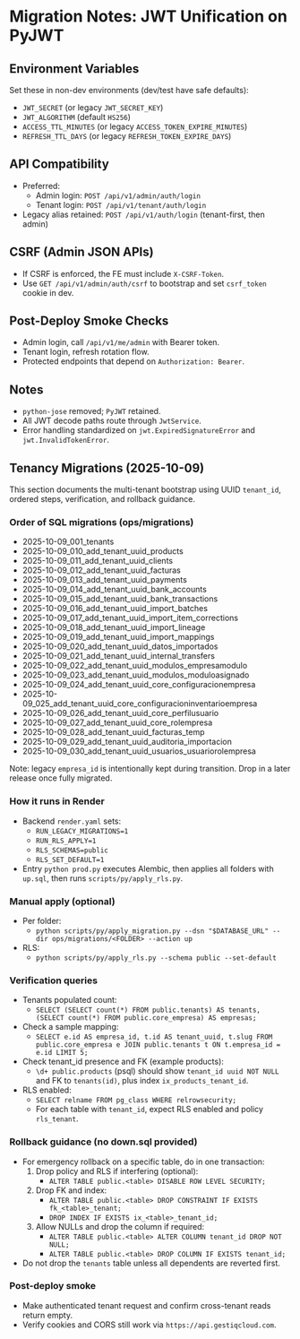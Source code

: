 # Migration Notes: JWT Unification on PyJWT

## Environment Variables
Set these in non-dev environments (dev/test have safe defaults):

- `JWT_SECRET` (or legacy `JWT_SECRET_KEY`)
- `JWT_ALGORITHM` (default `HS256`)
- `ACCESS_TTL_MINUTES` (or legacy `ACCESS_TOKEN_EXPIRE_MINUTES`)
- `REFRESH_TTL_DAYS` (or legacy `REFRESH_TOKEN_EXPIRE_DAYS`)

## API Compatibility
- Preferred:
  - Admin login: `POST /api/v1/admin/auth/login`
  - Tenant login: `POST /api/v1/tenant/auth/login`
- Legacy alias retained: `POST /api/v1/auth/login` (tenant-first, then admin)

## CSRF (Admin JSON APIs)
- If CSRF is enforced, the FE must include `X-CSRF-Token`.
- Use `GET /api/v1/admin/auth/csrf` to bootstrap and set `csrf_token` cookie in dev.

## Post-Deploy Smoke Checks
- Admin login, call `/api/v1/me/admin` with Bearer token.
- Tenant login, refresh rotation flow.
- Protected endpoints that depend on `Authorization: Bearer`.

## Notes
- `python-jose` removed; `PyJWT` retained.
- All JWT decode paths route through `JwtService`.
- Error handling standardized on `jwt.ExpiredSignatureError` and `jwt.InvalidTokenError`.


## Tenancy Migrations (2025-10-09)

This section documents the multi-tenant bootstrap using UUID `tenant_id`, ordered steps, verification, and rollback guidance.

### Order of SQL migrations (ops/migrations)
- 2025-10-09_001_tenants
- 2025-10-09_010_add_tenant_uuid_products
- 2025-10-09_011_add_tenant_uuid_clients
- 2025-10-09_012_add_tenant_uuid_facturas
- 2025-10-09_013_add_tenant_uuid_payments
- 2025-10-09_014_add_tenant_uuid_bank_accounts
- 2025-10-09_015_add_tenant_uuid_bank_transactions
- 2025-10-09_016_add_tenant_uuid_import_batches
- 2025-10-09_017_add_tenant_uuid_import_item_corrections
- 2025-10-09_018_add_tenant_uuid_import_lineage
- 2025-10-09_019_add_tenant_uuid_import_mappings
- 2025-10-09_020_add_tenant_uuid_datos_importados
- 2025-10-09_021_add_tenant_uuid_internal_transfers
- 2025-10-09_022_add_tenant_uuid_modulos_empresamodulo
- 2025-10-09_023_add_tenant_uuid_modulos_moduloasignado
- 2025-10-09_024_add_tenant_uuid_core_configuracionempresa
- 2025-10-09_025_add_tenant_uuid_core_configuracioninventarioempresa
- 2025-10-09_026_add_tenant_uuid_core_perfilusuario
- 2025-10-09_027_add_tenant_uuid_core_rolempresa
- 2025-10-09_028_add_tenant_uuid_facturas_temp
- 2025-10-09_029_add_tenant_uuid_auditoria_importacion
- 2025-10-09_030_add_tenant_uuid_usuarios_usuariorolempresa

Note: legacy `empresa_id` is intentionally kept during transition. Drop in a later release once fully migrated.

### How it runs in Render
- Backend `render.yaml` sets:
  - `RUN_LEGACY_MIGRATIONS=1`
  - `RUN_RLS_APPLY=1`
  - `RLS_SCHEMAS=public`
  - `RLS_SET_DEFAULT=1`
- Entry `python prod.py` executes Alembic, then applies all folders with `up.sql`, then runs `scripts/py/apply_rls.py`.

### Manual apply (optional)
- Per folder:
  - `python scripts/py/apply_migration.py --dsn "$DATABASE_URL" --dir ops/migrations/<FOLDER> --action up`
- RLS:
  - `python scripts/py/apply_rls.py --schema public --set-default`

### Verification queries
- Tenants populated count:
  - `SELECT (SELECT count(*) FROM public.tenants) AS tenants, (SELECT count(*) FROM public.core_empresa) AS empresas;`
- Check a sample mapping:
  - `SELECT e.id AS empresa_id, t.id AS tenant_uuid, t.slug FROM public.core_empresa e JOIN public.tenants t ON t.empresa_id = e.id LIMIT 5;`
- Check tenant_id presence and FK (example products):
  - `\d+ public.products` (psql) should show `tenant_id uuid NOT NULL` and FK to `tenants(id)`, plus index `ix_products_tenant_id`.
- RLS enabled:
  - `SELECT relname FROM pg_class WHERE relrowsecurity;`
  - For each table with `tenant_id`, expect RLS enabled and policy `rls_tenant`.

### Rollback guidance (no down.sql provided)
- For emergency rollback on a specific table, do in one transaction:
  1) Drop policy and RLS if interfering (optional):
     - `ALTER TABLE public.<table> DISABLE ROW LEVEL SECURITY;`
  2) Drop FK and index:
     - `ALTER TABLE public.<table> DROP CONSTRAINT IF EXISTS fk_<table>_tenant;`
     - `DROP INDEX IF EXISTS ix_<table>_tenant_id;`
  3) Allow NULLs and drop the column if required:
     - `ALTER TABLE public.<table> ALTER COLUMN tenant_id DROP NOT NULL;`
     - `ALTER TABLE public.<table> DROP COLUMN IF EXISTS tenant_id;`
- Do not drop the `tenants` table unless all dependents are reverted first.

### Post-deploy smoke
- Make authenticated tenant request and confirm cross-tenant reads return empty.
- Verify cookies and CORS still work via `https://api.gestiqcloud.com`.
